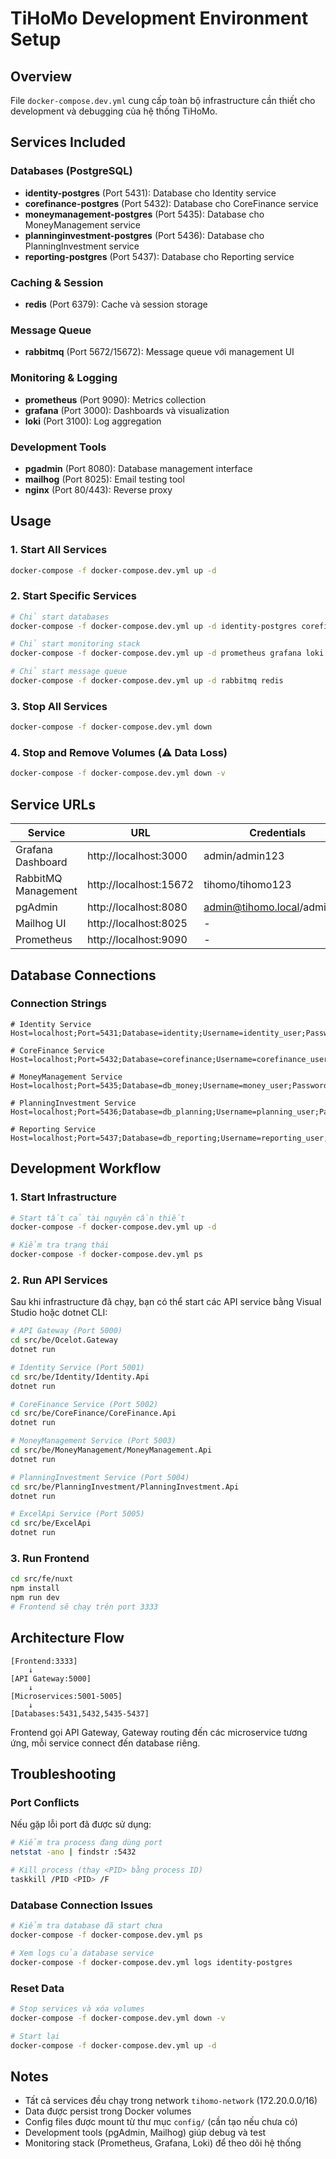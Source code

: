# TiHoMo Development Environment Setup

## Overview
File `docker-compose.dev.yml` cung cấp toàn bộ infrastructure cần thiết cho development và debugging của hệ thống TiHoMo.

## Services Included

### Databases (PostgreSQL)
- **identity-postgres** (Port 5431): Database cho Identity service
- **corefinance-postgres** (Port 5432): Database cho CoreFinance service  
- **moneymanagement-postgres** (Port 5435): Database cho MoneyManagement service
- **planninginvestment-postgres** (Port 5436): Database cho PlanningInvestment service
- **reporting-postgres** (Port 5437): Database cho Reporting service

### Caching & Session
- **redis** (Port 6379): Cache và session storage

### Message Queue
- **rabbitmq** (Port 5672/15672): Message queue với management UI

### Monitoring & Logging
- **prometheus** (Port 9090): Metrics collection
- **grafana** (Port 3000): Dashboards và visualization
- **loki** (Port 3100): Log aggregation

### Development Tools
- **pgadmin** (Port 8080): Database management interface
- **mailhog** (Port 8025): Email testing tool
- **nginx** (Port 80/443): Reverse proxy

## Usage

### 1. Start All Services
```bash
docker-compose -f docker-compose.dev.yml up -d
```

### 2. Start Specific Services
```bash
# Chỉ start databases
docker-compose -f docker-compose.dev.yml up -d identity-postgres corefinance-postgres moneymanagement-postgres planninginvestment-postgres

# Chỉ start monitoring stack
docker-compose -f docker-compose.dev.yml up -d prometheus grafana loki

# Chỉ start message queue
docker-compose -f docker-compose.dev.yml up -d rabbitmq redis
```

### 3. Stop All Services
```bash
docker-compose -f docker-compose.dev.yml down
```

### 4. Stop and Remove Volumes (⚠️ Data Loss)
```bash
docker-compose -f docker-compose.dev.yml down -v
```

## Service URLs

| Service | URL | Credentials |
|---------|-----|------------|
| Grafana Dashboard | http://localhost:3000 | admin/admin123 |
| RabbitMQ Management | http://localhost:15672 | tihomo/tihomo123 |
| pgAdmin | http://localhost:8080 | admin@tihomo.local/admin123 |
| Mailhog UI | http://localhost:8025 | - |
| Prometheus | http://localhost:9090 | - |

## Database Connections

### Connection Strings
```
# Identity Service
Host=localhost;Port=5431;Database=identity;Username=identity_user;Password=identity_pass

# CoreFinance Service  
Host=localhost;Port=5432;Database=corefinance;Username=corefinance_user;Password=corefinance_pass

# MoneyManagement Service
Host=localhost;Port=5435;Database=db_money;Username=money_user;Password=money_pass

# PlanningInvestment Service
Host=localhost;Port=5436;Database=db_planning;Username=planning_user;Password=planning_pass

# Reporting Service
Host=localhost;Port=5437;Database=db_reporting;Username=reporting_user;Password=reporting_pass
```

## Development Workflow

### 1. Start Infrastructure
```bash
# Start tất cả tài nguyên cần thiết
docker-compose -f docker-compose.dev.yml up -d

# Kiểm tra trạng thái
docker-compose -f docker-compose.dev.yml ps
```

### 2. Run API Services
Sau khi infrastructure đã chạy, bạn có thể start các API service bằng Visual Studio hoặc dotnet CLI:

```bash
# API Gateway (Port 5000)
cd src/be/Ocelot.Gateway
dotnet run

# Identity Service (Port 5001)  
cd src/be/Identity/Identity.Api
dotnet run

# CoreFinance Service (Port 5002)
cd src/be/CoreFinance/CoreFinance.Api  
dotnet run

# MoneyManagement Service (Port 5003)
cd src/be/MoneyManagement/MoneyManagement.Api
dotnet run

# PlanningInvestment Service (Port 5004)
cd src/be/PlanningInvestment/PlanningInvestment.Api
dotnet run

# ExcelApi Service (Port 5005)
cd src/be/ExcelApi
dotnet run
```

### 3. Run Frontend
```bash
cd src/fe/nuxt
npm install
npm run dev
# Frontend sẽ chạy trên port 3333
```

## Architecture Flow

```
[Frontend:3333] 
    ↓ 
[API Gateway:5000] 
    ↓ 
[Microservices:5001-5005]
    ↓ 
[Databases:5431,5432,5435-5437]
```

Frontend gọi API Gateway, Gateway routing đến các microservice tương ứng, mỗi service connect đến database riêng.

## Troubleshooting

### Port Conflicts
Nếu gặp lỗi port đã được sử dụng:
```bash
# Kiểm tra process đang dùng port
netstat -ano | findstr :5432

# Kill process (thay <PID> bằng process ID)
taskkill /PID <PID> /F
```

### Database Connection Issues
```bash
# Kiểm tra database đã start chưa
docker-compose -f docker-compose.dev.yml ps

# Xem logs của database service
docker-compose -f docker-compose.dev.yml logs identity-postgres
```

### Reset Data
```bash
# Stop services và xóa volumes
docker-compose -f docker-compose.dev.yml down -v

# Start lại
docker-compose -f docker-compose.dev.yml up -d
```

## Notes

- Tất cả services đều chạy trong network `tihomo-network` (172.20.0.0/16)
- Data được persist trong Docker volumes
- Config files được mount từ thư mục `config/` (cần tạo nếu chưa có)
- Development tools (pgAdmin, Mailhog) giúp debug và test
- Monitoring stack (Prometheus, Grafana, Loki) để theo dõi hệ thống
